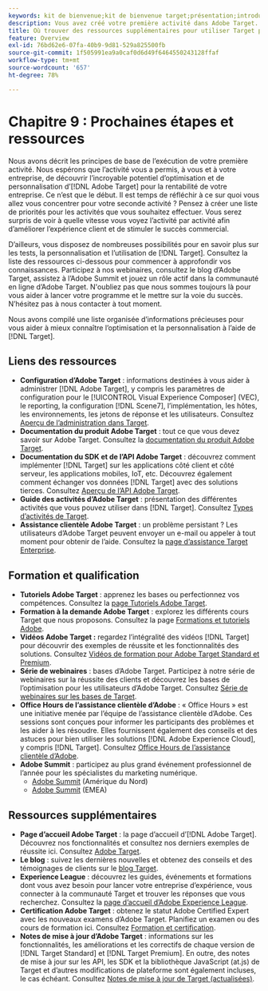 ```yaml
---
keywords: kit de bienvenue;kit de bienvenue target;présentation;introduction;prise en main
description: Vous avez créé votre première activité dans Adobe Target. Quelle est la prochaine étape ? Cet article vous permet de trouver des liens vers d’autres ressources, des tutoriels de formation et des vidéos explicatives.
title: Où trouver des ressources supplémentaires pour utiliser Target plus efficacement ?
feature: Overview
exl-id: 76bd62e6-07fa-40b9-9d81-529a825500fb
source-git-commit: 1f505991ea9a0caf0d6d49f6464550243128ffaf
workflow-type: tm+mt
source-wordcount: '657'
ht-degree: 78%

---
```


# Chapitre 9 : Prochaines étapes et ressources

Nous avons décrit les principes de base de l’exécution de votre première activité. Nous espérons que l’activité vous a permis, à vous et à votre entreprise, de découvrir l’incroyable potentiel d’optimisation et de personnalisation d’[!DNL Adobe Target] pour la rentabilité de votre entreprise. Ce n’est que le début. Il est temps de réfléchir à ce sur quoi vous allez vous concentrer pour votre seconde activité ? Pensez à créer une liste de priorités pour les activités que vous souhaitez effectuer. Vous serez surpris de voir à quelle vitesse vous voyez l’activité par activité afin d’améliorer l’expérience client et de stimuler le succès commercial.

D’ailleurs, vous disposez de nombreuses possibilités pour en savoir plus sur les tests, la personnalisation et l’utilisation de [!DNL Target]. Consultez la liste des ressources ci-dessous pour commencer à approfondir vos connaissances. Participez à nos webinaires, consultez le blog d’Adobe Target, assistez à l’Adobe Summit et jouez un rôle actif dans la communauté en ligne d’Adobe Target. N&#39;oubliez pas que nous sommes toujours là pour vous aider à lancer votre programme et le mettre sur la voie du succès. N’hésitez pas à nous contacter à tout moment.

Nous avons compilé une liste organisée d’informations précieuses pour vous aider à mieux connaître l’optimisation et la personnalisation à l’aide de [!DNL Target].

## Liens des ressources

* **Configuration d’Adobe Target** : informations destinées à vous aider à administrer [!DNL Adobe Target], y compris les paramètres de configuration pour le [!UICONTROL Visual Experience Composer] (VEC), le reporting, la configuration [!DNL Scene7], l’implémentation, les hôtes, les environnements, les jetons de réponse et les utilisateurs. Consultez [Aperçu de l’administration dans Target](/help/main/administrating-target/administrating-target.md).
* **Documentation du produit Adobe Target** : tout ce que vous devez savoir sur Adobe Target. Consultez la [documentation du produit Adobe Target](https://experienceleague.adobe.com/docs/target/using/target-home.html?lang=fr).
* **Documentation du SDK et de l’API Adobe Target** : découvrez comment implémenter [!DNL Target] sur les applications côté client et côté serveur, les applications mobiles, IoT, etc. Découvrez également comment échanger vos données [!DNL Target] avec des solutions tierces. Consultez [Aperçu de l’API Adobe Target](/help/main/api/api-overview.md).
* **Guide des activités d’Adobe Target** : présentation des différentes activités que vous pouvez utiliser dans [!DNL Target]. Consultez [Types d’activités de Target](/help/main/c-activities/target-activities-guide.md).
* **Assistance clientèle Adobe Target** : un problème persistant ? Les utilisateurs d’Adobe Target peuvent envoyer un e-mail ou appeler à tout moment pour obtenir de l’aide. Consultez la [page d’assistance Target Enterprise](https://helpx.adobe.com/fr/contact/enterprise-support.ec.html#target).

## Formation et qualification

* **Tutoriels Adobe Target** : apprenez les bases ou perfectionnez vos compétences. Consultez la [page Tutoriels Adobe Target](https://experienceleague.adobe.com/docs/target-learn/tutorials/overview.html?lang=fr).
* **Formation à la demande Adobe Target** : explorez les différents cours Target que nous proposons. Consultez la page [Formations et tutoriels Adobe](https://helpx.adobe.com/fr/learning.html?promoid=KAUDK).
* **Vidéos Adobe Target :** regardez l’intégralité des vidéos [!DNL Target] pour découvrir des exemples de réussite et les fonctionnalités des solutions. Consultez [Vidéos de formation pour Adobe Target Standard et Premium](/help/main/c-intro/target-standard-premium-training-videos.md).
* **Série de webinaires** : bases d’Adobe Target. Participez à notre série de webinaires sur la réussite des clients et découvrez les bases de l’optimisation pour les utilisateurs d’Adobe Target. Consultez [Série de webinaires sur les bases de Target](/help/main/cmp-resources-and-contact-information.md#concept_11902FAC95C64479AABE020557A7EEE4).
* **Office Hours de l’assistance clientèle d’Adobe** : « Office Hours » est une initiative menée par l’équipe de l’assistance clientèle d’Adobe. Ces sessions sont conçues pour informer les participants des problèmes et les aider à les résoudre. Elles fournissent également des conseils et des astuces pour bien utiliser les solutions [!DNL Adobe Experience Cloud], y compris [!DNL Target]. Consultez [Office Hours de l’assistance clientèle d’Adobe](/help/main/cmp-resources-and-contact-information.md#concept_58EA30379D3B48C4848BA2A8C464A5B7).
* **Adobe Summit** : participez au plus grand événement professionnel de l’année pour les spécialistes du marketing numérique.
   * [Adobe Summit](https://summit.adobe.com/na/) (Amérique du Nord)
   * [Adobe Summit](https://summit-emea.adobe.com/emea/) (EMEA)

## Ressources supplémentaires

* **Page d’accueil Adobe Target** : la page d’accueil d’[!DNL Adobe Target]. Découvrez nos fonctionnalités et consultez nos derniers exemples de réussite ici. Consultez [Adobe Target](https://www.adobe.com/fr/marketing/target.html).
* **Le blog** : suivez les dernières nouvelles et obtenez des conseils et des témoignages de clients sur le [blog Target](https://blog.adobe.com/en/topics/target).
* **Experience League** : découvrez les guides, événements et formations dont vous avez besoin pour lancer votre entreprise d’expérience, vous connecter à la communauté Target et trouver les réponses que vous recherchez. Consultez la [page d’accueil d’Adobe Experience League](https://experienceleague.adobe.com/fr?lang=fr#home).
* **Certification Adobe Target** : obtenez le statut Adobe Certified Expert avec les nouveaux examens d’Adobe Target. Planifiez un examen ou des cours de formation ici. Consultez [Formation et certification](/help/main/c-intro/training-and-certification.md).
* **Notes de mise à jour d’Adobe Target** : informations sur les fonctionnalités, les améliorations et les correctifs de chaque version de [!DNL Target Standard] et [!DNL Target Premium]. En outre, des notes de mise à jour sur les API, les SDK et la bibliothèque JavaScript (at.js) de Target et d’autres modifications de plateforme sont également incluses, le cas échéant. Consultez [Notes de mise à jour de Target (actualisées)](/help/main/r-release-notes/release-notes.md).
